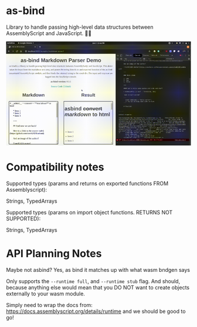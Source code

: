 # as-bind

Library to handle passing high-level data structures between AssemblyScript and JavaScript. 🤝🚀

![Asbind Makrdown Parser Demo Gif](./assets/asbind.gif)

# Compatibility notes

Supported types (params and returns on exported functions FROM Assemblyscript):

Strings, TypedArrays

Supported types (params on import object functions. RETURNS NOT SUPPORTED):

Strings, TypedArrays

# API Planning Notes

Maybe not asbind? Yes, as bind it matches up with what wasm bndgen says

Only supports the `--runtime full`, and `--runtime stub` flag. And should, because anything else would mean that you DO NOT want to create objects externally to your wasm module.

Simply need to wrap the docs from: https://docs.assemblyscript.org/details/runtime and we should be good to go!
